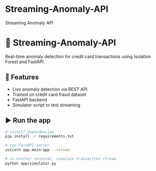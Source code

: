 # Streaming-Anomaly-API

Streaming Anomaly API

# 🚨 Streaming-Anomaly-API

Real-time anomaly detection for credit card transactions using Isolation Forest and FastAPI.

## 🧠 Features

- Live anomaly detection via REST API
- Trained on credit card fraud dataset
- FastAPI backend
- Simulator script to test streaming

## ▶️ Run the app

```bash
# install dependencies
pip install -r requirements.txt

# run FastAPI server
uvicorn app.main:app --reload

# in another terminal, simulate transaction stream
python app/simulator.py
```
